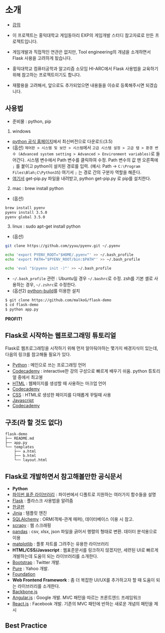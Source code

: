 # 소개

* [강의]()

* 이 프로젝트는 홍익대학교 게임동아리 EXP의 게임개발 스터디 참고자료로 만든 프로젝트입니다.
 * 게임개발과 직접적인 연관은 없지만, Tool engineering의 개념을 소개하면서 Flask 사용을 고려하게 됬습니다.

* 홍익대학교 컴퓨터공학과 알고리즘 소모임 HI-ARC에서 Flask 사용법을 교육하기 위해 참고하는 프로젝트이기도 합니다. 
* 재활용을 고려해서, 앞으로도 추가되었으면 내용들을 이슈로 등록해주시면 되겠습니다.

## 사용법

* 준비물 : python, pip

 1) windows <br>
  * [python 공식 홈페이지](https://python.org)에서 최신버전으로 다운로드(3.5)
   * (옵션) `제어판 > 시스템 및 보안 > 시스템`에서 `고급 시스템 설정 > 고급 탭 > 환경 변수 (Advanced system setting > Advanced > Environment variables)`로 들어간다. 시스템 변수에서 Path 변수를 클릭하여 수정. Path 변수의 값 맨 오른쪽에 `;` 를 붙이고 python이 설치된 경로를 입력. (예시: Path -> `C:\Program Files\Blah;C\Python35`) 여기서 `;` 는 경로 간의 구분자 역할을 해준다.   
  * [여기서](https://bootstrap.pypa.io) get-pip.py 파일을 내려받고, python get-pip.py 로 pip를 설치한다. <br>

 2) mac : brew install python
  * (옵션)
  ```sh
  brew install pyenv
  pyenv install 3.5.0
  pyenv global 3.5.0
  ```
 3) linux : sudo apt-get install python
  * (옵션)
  ```sh
  git clone https://github.com/yyuu/pyenv.git ~/.pyenv
  
  echo 'export PYENV_ROOT="$HOME/.pyenv"' >> ~/.bash_profile
  echo 'export PATH="$PYENV_ROOT/bin:$PATH"' >> ~/.bash_profile

  echo 'eval "$(pyenv init -)"' >> ~/.bash_profile
  ```
   * `~/.bash_profile` 관련 : Ubuntu일 경우 `~/.bashrc`로 수정. zsh를 기본 셸로 사용하는 경우, `~/.zshrc`로 수정한다.
  * (옵션2) [python-build](https://github.com/yyuu/pyenv/tree/master/plugins/python-build)를 이용한 설치
  
```sh
$ git clone https://github.com/malkoG/flask-demo
$ cd flask-demo
$ python app.py
```

**PROFIT!**

## Flask로 시작하는 웹프로그래밍 튜토리얼

Flask로 웹프로그래밍을 시작하기 위해 먼저 알아둬야하는 몇가지 배경지식이 있는데, 다음의 링크를 참고해둘 필요가 있다.

* [Python](https://python.org) : 메인으로 쓰는 프로그래밍 언어
 * [Codecademy](https://www.codecademy.com/learn/python) : interactive한 강의 구성으로 빠르게 배우기 쉬움. python 튜토리얼 중에서 최고봉
* [HTML](http://www.w3schools.com/html/default.asp) : 웹페이지를 생성할 때 사용하는 마크업 언어
 * [Codecademy](https://www.codecademy.com/learn/web)
* [CSS](http://www.w3schools.com/css/default.asp) : HTML로 생성한 페이지를 다채롭게 꾸밀때 사용
* [Javascript](http://www.w3schools.com/js/default.asp)
 * [Codecademy](https://www.codecademy.com/learn/javascript)


## 구조(라 할 것도 없다)

```
flask-demo
├── README.md
├── app.py
└── templates
    ├── a.html
    ├── b.html
    └── layout.html
```

## Flask로 개발하면서 참고해볼만한 공식문서

* **Python**
 * [파이썬 표준 라이브러리](https://docs.python.org/3.5/library/) : 파이썬에서 디폴트로 지원하는 여러가지 함수들을 설명
 * [Flask](http://flask.pocoo.org) : 플라스크 사용법을 알려줌
  * [한글판](http://flask-docs-kr.readthedocs.io/ko/latest/)
  * [Jinja](http://jinja.pocoo.org) : 템플릿 엔진
 * [SQLAlchemy](http://www.sqlalchemy.org) : ORM(객체-관계 매퍼), 데이터베이스 이용 시 참고.
 * [scrapy](http://scrapy.org) : 웹 스크래핑
 * [pandas](http://pandas.pydata.org/index.html) : csv, xlsx, json 파일을 긁어서 행렬의 형태로 변환. 데이터 분석용으로 이용 
 * [matplotlib](http://matplotlib.org) : 플롯 차트를 그려주는 유용한 라이브러리
* **HTML/CSS/Javascript** : 웹표준문서를 링크하지 않겠지만, 세련된 UI로 빠르게 개발하는데 도움이 되는 라이브러리를 소개한다.
 * [Bootstrap](http://getbootstrap.com) : Twitter 개발.
 * [Pure](http://purecss.io) : Yahoo 개발.
 * [Foundation](http://foundation.zurb.com)
* **Web Frontend Framework** : 좀 더 복잡한 UI/UX를 추가하고자 할 때 도움이 되는 라이브러리를 소개한다.
 * [Backbone.js](http://backbonejs.org)
 * [Angular.js](https://angularjs.org) : Google 개발. MVC 패턴을 따르는 프론트엔드 프레임워크
 * [React.js](https://facebook.github.io/react/) : Facebook 개발. 기존의 MVC 패턴에 반하는 새로운 개념의 패턴을 제시

## Best Practice

